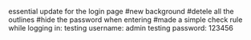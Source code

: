 essential update for the login page
#new background
#detele all the outlines
#hide the password when entering
#made a simple check rule while logging in:
  testing username: admin
  testing password: 123456
